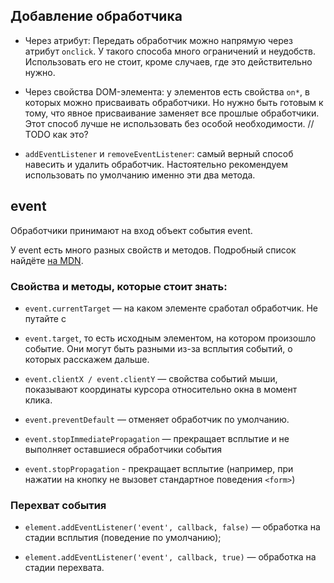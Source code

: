 ## Добавление обработчика

- Через атрибут: Передать обработчик можно напрямую через атрибут `onclick`. У такого способа много ограничений и неудобств. Использовать его не стоит, кроме случаев, где это действительно нужно.

- Через свойства DOM-элемента: у элементов есть свойства `on*`, в которых можно присваивать обработчики. Но нужно быть готовым к тому, что явное присваивание заменяет все прошлые обработчики. Этот способ лучше не использовать без особой необходимости. // TODO как это?

- `addEventListener` и `removeEventListener`: самый верный способ навесить и удалить обработчик. Настоятельно рекомендуем использовать по умолчанию именно эти два метода.


## event

Обработчики принимают на вход объект события event.

У event есть много разных свойств и методов. Подробный список найдёте [на MDN](https://developer.mozilla.org/ru/docs/Web/API/Event).


### Свойства и методы, которые стоит знать:

- `event.currentTarget` — на каком элементе сработал обработчик. Не путайте с 

- `event.target`, то есть исходным элементом, на котором произошло событие. Они могут быть разными из-за всплытия событий, о которых расскажем дальше.

- `event.clientX / event.clientY` — свойства событий мыши, показывают координаты курсора относительно окна в момент клика.

- `event.preventDefault` — отменяет обработчик по умолчанию.

- `event.stopImmediatePropagation` — прекращает всплытие и не выполняет оставшиеся обработчики события

- `event.stopPropagation` - прекращает всплытие (например, при нажатии на кнопку не вызовет стандартное поведения `<form>`)


### Перехват события

- `element.addEventListener('event', callback, false)` — обработка на стадии всплытия (поведение по умолчанию);

- `element.addEventListener('event', callback, true)` — обработка на стадии перехвата.
